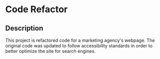 # Code Refactor

## Description
This project is refactored code for a marketing agency's webpage. The original code was updated to follow accessibility standards in order to better optimize the site for search engines.
